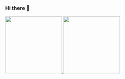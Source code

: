 ### Hi there 👋

<div>
  <a href="https://github.com/JeffersonAndrade98">
  <img height="180em" 
       src="https://github-readme-stats.vercel.app/api?username=JeffersonAndrade98&show_icons=true&theme=dracula&include_all_commits=true&count_private=true"/>
  <img height="180em" src="https://github-readme-stats.vercel.app/api/top-langs/?username=JeffersonAndrade98&layout=compact&theme=dracula"/>
</div>

<!--
**JeffersonAndrade98/JeffersonAndrade98** is a ✨ _special_ ✨ repository because its `README.md` (this file) appears on your GitHub profile.

Here are some ideas to get you started:

- 🔭 I’m currently working on ...
- 🌱 I’m currently learning ...
- 👯 I’m looking to collaborate on ...
- 🤔 I’m looking for help with ...
- 💬 Ask me about ...
- 📫 How to reach me: ...
- 😄 Pronouns: ...
- ⚡ Fun fact: ...
-->
